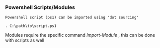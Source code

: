 ### Powershell Scripts/Modules
	Powershell script (ps1) can be imported using 'dot sourcing'

```
. C:\path\to\script.ps1
```

Modules require the specific command *Import-Module* , this can be done with scripts as well